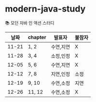 # modern-java-study
📚 모던 자바 인 액션 스터디

|날짜|chapter|발표자|불참자|
|------|---|---|---|
|11-21|1, 2|수연,지연|X|
|11-28|3, 4|소정,인정|X|
|12-05|5, 6|수연,지연|X|
|12-12|7, 8|지연,인정|소정|
|12-19|9, 10|수연,소정|지연|
|12-26|11, 12|수연,소정|X|
